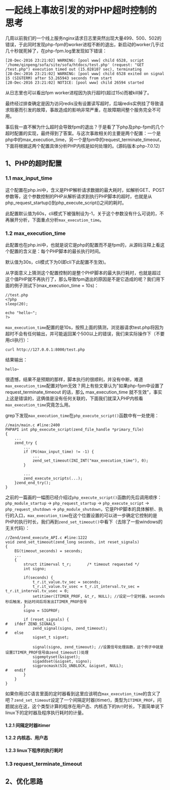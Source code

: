 # 一起线上事故引发的对PHP超时控制的思考

几周以前我们的一个线上服务nginx请求日志里突然出现大量499、500、502的错误，于此同时发现php-fpm的worker进程不断的退出，新启动的worker几乎过几十秒就死掉了，在php-fpm.log里发现如下错误：

```
[28-Dec-2016 23:21:02] WARNING: [pool www] child 6528, script '/home/qinpeng/sofa/site/sofa/htdocs/test.php' (request: "GET /test.php") execution timed out (15.028107 sec), terminating
[28-Dec-2016 23:21:02] WARNING: [pool www] child 6528 exited on signal 15 (SIGTERM) after 53.265943 seconds from start
[28-Dec-2016 23:21:02] NOTICE: [pool www] child 26594 started
```
从日志里也可以看出fpm worker进程因为执行超时(超过15s)而被kill掉了。

最终经过排查确定是因为访问redis没有设置读写超时，后端redis实例挂了导致请求阻塞而引发的故障，事故造成的影响非常严重，在故障期间整个服务完全不可用。

事后我一直不解为什么超时会导致fpm的退出？于是看了下php及php-fpm的几个超时配置的实现，最终得到了答案。与这次事故相关的主要是两个配置：一个是php中的max_execution_time，另一个是fpm中的request_terminate_timeout，下面将根据这两个配置具体分析PHP内核是如何处理的。(源码版本:php-7.0.12)

## 1、PHP的超时配置

### 1.1 max_input_time
这个配置在php.ini中，含义是PHP解析请求数据的最大耗时，如解析GET、POST参数等，这个参数控制的PHP从解析请求到执行PHP脚本的超时，也就是从php_request_startup()到php_execute_script()之间的耗时。

此配置默认值为60s，cli模式下被强制设为-1，关于这个参数没有什么可说的，不再展开分析，下面重点分析`max_execution_time`。

### 1.2 max_execution_time
此配置也在php.ini中，也就是说它是php的配置而不是fpm的，从源码注释上看这个配置的含义是：每个PHP脚本的最长执行时间。

默认值为30s，cli模式下为0(即cli下此配置不生效)。

从字面意义上猜测这个配置控制的是整个PHP脚本的最大执行耗时，也就是超过这个值PHP就不再执行了，那么导致fpm退出的原因是不是它造成的呢？我们用下面的例子测试下(max_execution_time = 10s)：
```
//test.php
<?php
sleep(20);

echo "hello~";
?>
```
`max_execution_time`配置的是10s，按照上面的猜测，浏览器请求test.php将因为超时不会有任何输出，并可能返回某个500以上的错误，我们来实际操作下（不要用cli执行）：
```
curl http://127.0.0.1:8000/test.php
```
结果输出：
```
hello~
```
很遗憾，结果不是预期的那样，脚本执行的很顺利，并没有中断，难道`max_execution_time`配置对fpm无效？网上有些文章认为"如果php-fpm中设置了 request_terminate_timeout 的话，那么 max_execution_time 就不生效"，事实上这是错误的，这俩值是没有任何关联的，下面我们就深入PHP内核看`max_execution_time`究竟怎么用。

grep下发现`max_execution_time`在`php_execute_script()`函数中有一处使用：
```
//main/main.c #line:2400
PHPAPI int php_execute_script(zend_file_handle *primary_file)
{
    ...
    zend_try {
        ...
        if (PG(max_input_time) != -1) {
            ...
            zend_set_timeout(INI_INT("max_execution_time"), 0);
        }

        ...
        zend_execute_scripts(...);
    }zend_end_try();
}
```
之前的一篇画的一幅图已经介绍过`php_execute_script()`函数的先后调用顺序：`php_module_startup` -> `php_request_startup` -> `php_execute_script` -> `php_request_shutdown` -> `php_module_shutdown`，它是PHP脚本的具体解析、执行的入口，`max_execution_time`在这个位置设置的可以进一步确定它控制的是PHP的执行时长，我们再到`zend_set_timeout()`中看下（去除了一些windows的无关代码）：
```
//Zend/zend_execute_API.c #line:1222
void zend_set_timeout(zend_long seconds, int reset_signals)
{
    EG(timeout_seconds) = seconds;
    ...
    {
        struct itimerval t_r;       /* timeout requested */
        int signo;

        if(seconds) {
            t_r.it_value.tv_sec = seconds;
            t_r.it_value.tv_usec = t_r.it_interval.tv_sec = t_r.it_interval.tv_usec = 0;
            setitimer(ITIMER_PROF, &t_r, NULL); //设定一个定时器，seconds秒后触发，到达时间后将发出ITIMER_PROF信号
        }
        signo = SIGPROF;

        if (reset_signals) {
#   ifdef ZEND_SIGNALS
            zend_signal(signo, zend_timeout);
#   else
            sigset_t sigset;

            signal(signo, zend_timeout); //设置信号处理函数，这个例子中就是设置ITIMER_PROF信号由zend_timeout()处理
            sigemptyset(&sigset);
            sigaddset(&sigset, signo);
            sigprocmask(SIG_UNBLOCK, &sigset, NULL);
#   endif
        }
    }
}
```
如果你用过C语言里面的定时器看到这里应该明白`max_execution_time`的含义了吧？`zend_set_timeout`设定了一个间隔定时器(itimer)，类型为`ITIMER_PROF`，问题就出在这，这个类型计算的程序在用户态、内核态下的`执行`时长，下面简单说下linux下的定时器及程序执行耗时的计量。

#### 1.2.1 间隔定时器itimer

#### 1.2.2 内核态、用户态

#### 1.2.3 linux下程序的执行耗时

### 1.3 request_terminate_timeout

## 2、优化思路
